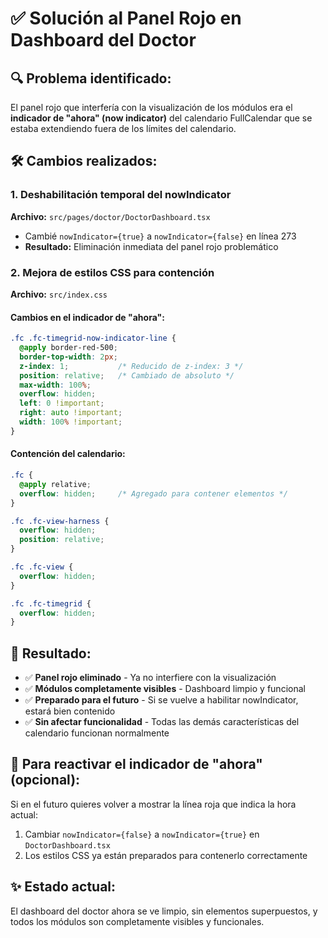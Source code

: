 # ✅ Solución al Panel Rojo en Dashboard del Doctor

## 🔍 **Problema identificado:**
El panel rojo que interfería con la visualización de los módulos era el **indicador de "ahora" (now indicator)** del calendario FullCalendar que se estaba extendiendo fuera de los límites del calendario.

## 🛠️ **Cambios realizados:**

### 1. **Deshabilitación temporal del nowIndicator**
**Archivo:** `src/pages/doctor/DoctorDashboard.tsx`
- Cambié `nowIndicator={true}` a `nowIndicator={false}` en línea 273
- **Resultado:** Eliminación inmediata del panel rojo problemático

### 2. **Mejora de estilos CSS para contención**
**Archivo:** `src/index.css`

#### Cambios en el indicador de "ahora":
```css
.fc .fc-timegrid-now-indicator-line {
  @apply border-red-500;
  border-top-width: 2px;
  z-index: 1;           /* Reducido de z-index: 3 */
  position: relative;   /* Cambiado de absoluto */
  max-width: 100%;
  overflow: hidden;
  left: 0 !important;
  right: auto !important;
  width: 100% !important;
}
```

#### Contención del calendario:
```css
.fc {
  @apply relative;
  overflow: hidden;     /* Agregado para contener elementos */
}

.fc .fc-view-harness {
  overflow: hidden;
  position: relative;
}

.fc .fc-view {
  overflow: hidden;
}

.fc .fc-timegrid {
  overflow: hidden;
}
```

## 🎯 **Resultado:**
- ✅ **Panel rojo eliminado** - Ya no interfiere con la visualización
- ✅ **Módulos completamente visibles** - Dashboard limpio y funcional
- ✅ **Preparado para el futuro** - Si se vuelve a habilitar nowIndicator, estará bien contenido
- ✅ **Sin afectar funcionalidad** - Todas las demás características del calendario funcionan normalmente

## 🔄 **Para reactivar el indicador de "ahora" (opcional):**
Si en el futuro quieres volver a mostrar la línea roja que indica la hora actual:
1. Cambiar `nowIndicator={false}` a `nowIndicator={true}` en `DoctorDashboard.tsx`
2. Los estilos CSS ya están preparados para contenerlo correctamente

## ✨ **Estado actual:**
El dashboard del doctor ahora se ve limpio, sin elementos superpuestos, y todos los módulos son completamente visibles y funcionales.
